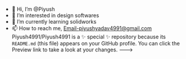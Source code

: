 - 👋 Hi, I’m @Piyush 
- 👀 I’m interested in design softwares
- 🌱 I’m currently learning solidworks
- 📫 How to reach me, Email-piyushyadav4991@gmail.com
Piyush4991/Piyush4991 is a ✨ special ✨ repository because its `README.md` (this file) appears on your GitHub profile.
You can click the Preview link to take a look at your changes.
--->
